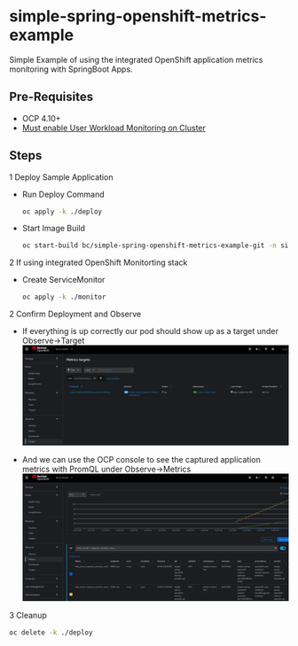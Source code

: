 # simple-spring-openshift-metrics-example
Simple Example of using the integrated OpenShift application metrics monitoring with SpringBoot Apps.


## Pre-Requisites
- OCP 4.10+
- [Must enable User Workload Monitoring on Cluster](https://docs.openshift.com/container-platform/4.8/monitoring/enabling-monitoring-for-user-defined-projects.html)


## Steps
1 Deploy Sample Application 

- Run Deploy Command
    ```bash
    oc apply -k ./deploy
    ```

- Start Image Build

    ```bash
    oc start-build bc/simple-spring-openshift-metrics-example-git -n simple-metrics-test
    ```

2 If using integrated OpenShift Monitorting stack

- Create ServiceMonitor

    ```bash
    oc apply -k ./monitor
    ```

2 Confirm Deployment and Observe

- If everything is up correctly our pod should show up as a target under Observe->Target
![Target being successfully scraped by OCP](./images/target.png)

- And we can use the OCP console to see the captured application metrics with PromQL under Observe->Metrics
![Graph from metrics scraped from application](./images/metrics.png)

3 Cleanup

```bash
oc delete -k ./deploy
```